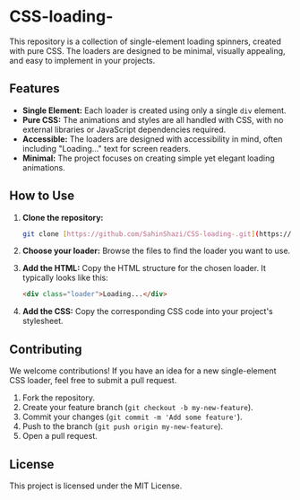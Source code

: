 # CSS-loading-

This repository is a collection of single-element loading spinners, created with pure CSS. The loaders are designed to be minimal, visually appealing, and easy to implement in your projects.

## Features

- **Single Element:** Each loader is created using only a single `div` element.
- **Pure CSS:** The animations and styles are all handled with CSS, with no external libraries or JavaScript dependencies required.
- **Accessible:** The loaders are designed with accessibility in mind, often including "Loading..." text for screen readers.
- **Minimal:** The project focuses on creating simple yet elegant loading animations.

## How to Use

1.  **Clone the repository:**
    ```bash
    git clone [https://github.com/SahinShazi/CSS-loading-.git](https://github.com/SahinShazi/CSS-loading-.git)
    ```

2.  **Choose your loader:**
    Browse the files to find the loader you want to use.

3.  **Add the HTML:**
    Copy the HTML structure for the chosen loader. It typically looks like this:
    ```html
    <div class="loader">Loading...</div>
    ```

4.  **Add the CSS:**
    Copy the corresponding CSS code into your project's stylesheet.

## Contributing

We welcome contributions! If you have an idea for a new single-element CSS loader, feel free to submit a pull request.

1.  Fork the repository.
2.  Create your feature branch (`git checkout -b my-new-feature`).
3.  Commit your changes (`git commit -m 'Add some feature'`).
4.  Push to the branch (`git push origin my-new-feature`).
5.  Open a pull request.

## License

This project is licensed under the MIT License.
